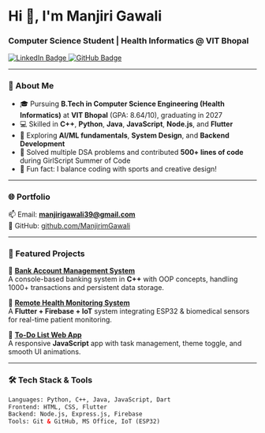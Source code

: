 <h1 align="left">Hi 👋, I'm Manjiri Gawali</h1>
<h3 align="left">Computer Science Student | Health Informatics @ VIT Bhopal</h3>



<p align="left">
  <a href="https://linkedin.com/in/manjiri-gawali-89556a25b" target="_blank">
    <img src="https://img.shields.io/badge/LinkedIn-Manjiri%20Gawali-blue?style=for-the-badge&logo=linkedin" alt="LinkedIn Badge" />
  </a>
  <a href="https://github.com/ManjirimGawali" target="_blank">
    <img src="https://img.shields.io/badge/GitHub-Manjiri--gawali-black?style=for-the-badge&logo=github" alt="GitHub Badge" />
  </a>
</p>

---

### 🚀 About Me

- 🎓 Pursuing **B.Tech in Computer Science Engineering (Health Informatics)** at **VIT Bhopal** (GPA: 8.64/10), graduating in 2027  
- 💻 Skilled in **C++**, **Python**, **Java**, **JavaScript**, **Node.js**, and **Flutter**  
- 🌱 Exploring **AI/ML fundamentals**, **System Design**, and **Backend Development**  
- 🧠 Solved multiple DSA problems and contributed **500+ lines of code** during GirlScript Summer of Code  
- 🎨 Fun fact: I balance coding with sports and creative design!  

---

### 🌐 Portfolio

📫 Email: **manjirigawali39@gmail.com**  
🔗 GitHub: [github.com/ManjirimGawali](https://github.com/ManjirimGawali)  

---

### 🧠 Featured Projects

🚀 [**Bank Account Management System**](https://github.com/Manjiri-gawali/Bank-Account-System)  
A console-based banking system in **C++** with OOP concepts, handling 1000+ transactions and persistent data storage.  

🚀 [**Remote Health Monitoring System**](https://github.com/Manjiri-gawali/Remote-Health-Monitoring-System)  
A **Flutter + Firebase + IoT** system integrating ESP32 & biomedical sensors for real-time patient monitoring.  

🚀 [**To-Do List Web App**](https://manjiri-gawali.github.io/To-Do-List/)  
A responsive **JavaScript** app with task management, theme toggle, and smooth UI animations.  

---



### 🛠️ Tech Stack & Tools

```html
Languages: Python, C++, Java, JavaScript, Dart  
Frontend: HTML, CSS, Flutter  
Backend: Node.js, Express.js, Firebase  
Tools: Git & GitHub, MS Office, IoT (ESP32)
